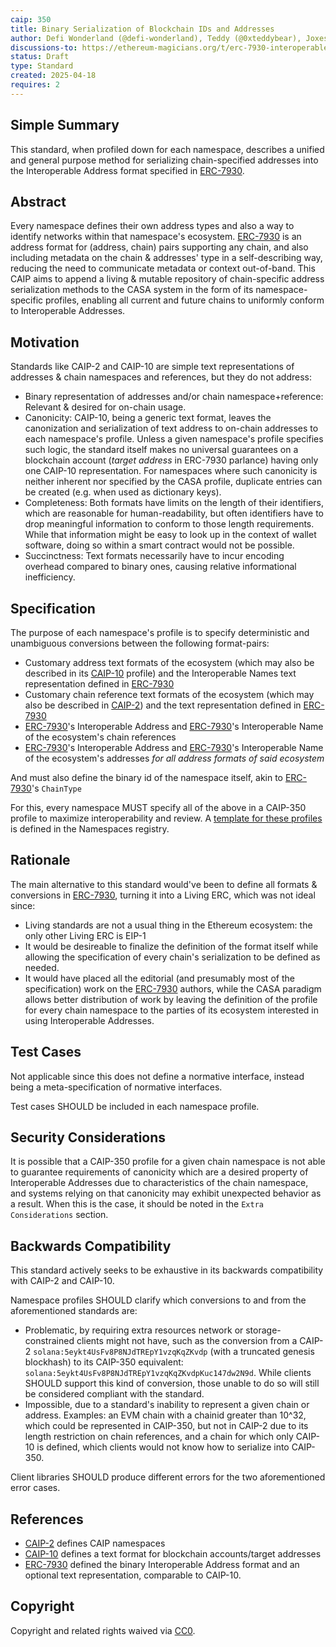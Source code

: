 ```yaml
---
caip: 350
title: Binary Serialization of Blockchain IDs and Addresses
author: Defi Wonderland (@defi-wonderland), Teddy (@0xteddybear), Joxes (@Joxess), Racu (@0xRacoon), Skeletor Spaceman (@0xskeletor-spaceman), TiTi (@0xtiti), Gori (@0xGorilla), Ardy (@0xArdy), Onizuka (@onizuka-wl)
discussions-to: https://ethereum-magicians.org/t/erc-7930-interoperable-addresses/23365
status: Draft
type: Standard
created: 2025-04-18
requires: 2
---
```


## Simple Summary

This standard, when profiled down for each namespace, describes a unified and general purpose method for serializing chain-specified addresses into the Interoperable Address format specified in [ERC-7930].

## Abstract

Every namespace defines their own address types and also a way to identify networks within that namespace's ecosystem.
[ERC-7930] is an address format for (address, chain) pairs supporting any chain, and also including metadata on the chain & addresses' type in a self-describing way, reducing the need to communicate metadata or context out-of-band.
This CAIP aims to append a living & mutable repository of chain-specific address serialization methods to the CASA system in the form of its namespace-specific profiles, enabling all current and future chains to uniformly conform to Interoperable Addresses.

## Motivation

Standards like CAIP-2 and CAIP-10 are simple text representations of addresses & chain namespaces and references, but they do not address:
- Binary representation of addresses and/or chain namespace+reference: Relevant & desired for on-chain usage.
- Canonicity: CAIP-10, being a generic text format, leaves the canonization and serialization of text address to on-chain addresses to each namespace's profile. Unless a given namespace's profile specifies such logic, the standard itself makes no universal guarantees on a blockchain account (_target address_ in ERC-7930 parlance) having only one CAIP-10 representation. For namespaces where such canonicity is neither inherent nor specified by the CASA profile, duplicate entries can be created (e.g. when used as dictionary keys).
- Completeness: Both formats have limits on the length of their identifiers, which are reasonable for human-readability, but often identifiers have to drop meaningful information to conform to those length requirements. While that information might be easy to look up in the context of wallet software, doing so within a smart contract would not be possible.
- Succinctness: Text formats necessarily have to incur encoding overhead compared to binary ones, causing relative informational inefficiency.

## Specification

The purpose of each namespace's profile is to specify deterministic and unambiguous conversions between the following format-pairs:
- Customary address text formats of the ecosystem (which may also be described in its [CAIP-10] profile) and the Interoperable Names text representation defined in [ERC-7930]
- Customary chain reference text formats of the ecosystem (which may also be described in [CAIP-2]) and the text representation defined in [ERC-7930]
- [ERC-7930]'s Interoperable Address and [ERC-7930]'s Interoperable Name of the ecosystem's chain references
- [ERC-7930]'s Interoperable Address and [ERC-7930]'s Interoperable Name of the ecosystem's addresses *for all address formats of said ecosystem*

And must also define the binary id of the namespace itself, akin to [ERC-7930]'s `ChainType`

For this, every namespace MUST specify all of the above in a CAIP-350 profile to maximize interoperability and review. A [template for these profiles](https://github.com/ChainAgnostic/namespaces/blob/main/_template/caip350.md) is defined in the Namespaces registry.

## Rationale

The main alternative to this standard would've been to define all formats & conversions in [ERC-7930], turning it into a Living ERC, which was not ideal since:
- Living standards are not a usual thing in the Ethereum ecosystem: the only other Living ERC is EIP-1
- It would be desireable to finalize the definition of the format itself while allowing the specification of every chain's serialization to be defined as needed.
- It would have placed all the editorial (and presumably most of the specification) work on the [ERC-7930] authors, while the CASA paradigm allows better distribution of work by leaving the definition of the profile for every chain namespace to the parties of its ecosystem interested in using Interoperable Addresses.

## Test Cases

Not applicable since this does not define a normative interface, instead being a meta-specification of normative interfaces.

Test cases SHOULD be included in each namespace profile.

## Security Considerations

It is possible that a CAIP-350 profile for a given chain namespace is not able to guarantee requirements of canonicity which are a desired property of Interoperable Addresses due to characteristics of the chain namespace, and systems relying on that canonicity may exhibit unexpected behavior as a result. When this is the case, it should be noted in the `Extra Considerations` section.

## Backwards Compatibility

This standard actively seeks to be exhaustive in its backwards compatibility with CAIP-2 and CAIP-10.

Namespace profiles SHOULD clarify which conversions to and from the aforementioned standards are:
- Problematic, by requiring extra resources network or storage-constrained clients might not have, such as the conversion from a CAIP-2 `solana:5eykt4UsFv8P8NJdTREpY1vzqKqZKvdp` (with a truncated genesis blockhash) to its CAIP-350 equivalent: `solana:5eykt4UsFv8P8NJdTREpY1vzqKqZKvdpKuc147dw2N9d`. While clients SHOULD support this kind of conversion, those unable to do so will still be considered compliant with the standard.
- Impossible, due to a standard's inability to represent a given chain or address. Examples: an EVM chain with a chainid greater than 10^32, which could be represented in CAIP-350, but not in CAIP-2 due to its length restriction on chain references, and a chain for which only CAIP-10 is defined, which clients would not know how to serialize into CAIP-350.

Client libraries SHOULD produce different errors for the two aforementioned error cases.

## References

- [CAIP-2] defines CAIP namespaces
- [CAIP-10] defines a text format for blockchain accounts/target addresses
- [ERC-7930] defined the binary Interoperable Address format and an optional text representation, comparable to CAIP-10.

[CAIP-2]: https://ChainAgnostic.org/CAIPs/caip-2
[CAIP-10]: https://ChainAgnostic.org/CAIPs/caip-10
<!-- TODO: point to the EIP website when the PR is merged -->
[ERC-7930]: https://ethereum-magicians.org/t/erc-7930-interoperable-addresses/23365

## Copyright
Copyright and related rights waived via [CC0](../LICENSE).
